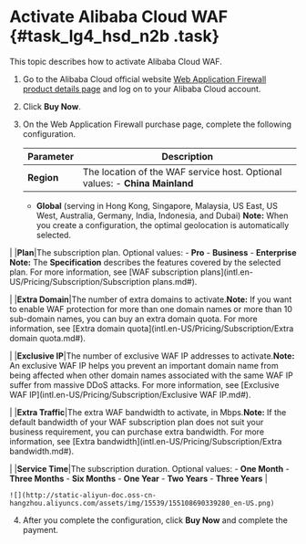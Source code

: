 # Activate Alibaba Cloud WAF {#task_lg4_hsd_n2b .task}

This topic describes how to activate Alibaba Cloud WAF.

1.  Go to the Alibaba Cloud official website [Web Application Firewall product details page](https://www.alibabacloud.com/zh/product/waf) and log on to your Alibaba Cloud account. 
2.  Click **Buy Now**. 
3.  On the Web Application Firewall purchase page, complete the following configuration. 

    |Parameter|Description|
    |---------|-----------|
    |**Region**|The location of the WAF service host. Optional values:    -   **China Mainland**
    -   **Global** \(serving in Hong Kong, Singapore, Malaysia, US East, US West, Australia, Germany, India, Indonesia, and Dubai\)
**Note:** When you create a configuration, the optimal geolocation is automatically selected.

|
    |**Plan**|The subscription plan. Optional values:    -   **Pro**
    -   **Business**
    -   **Enterprise**
**Note:** The **Specification** describes the features covered by the selected plan. For more information, see [WAF subscription plans](intl.en-US/Pricing/Subscription/Subscription plans.md#).

|
    |**Extra Domain**|The number of extra domains to activate.**Note:** If you want to enable WAF protection for more than one domain names or more than 10 sub-domain names, you can buy an extra domain quota. For more information, see [Extra domain quota](intl.en-US/Pricing/Subscription/Extra domain quota.md#).

|
    |**Exclusive IP**|The number of exclusive WAF IP addresses to activate.**Note:** An exclusive WAF IP helps you prevent an important domain name from being affected when other domain names associated with the same WAF IP suffer from massive DDoS attacks. For more information, see [Exclusive WAF IP](intl.en-US/Pricing/Subscription/Exclusive WAF IP.md#).

|
    |**Extra Traffic**|The extra WAF bandwidth to activate, in Mbps.**Note:** If the default bandwidth of your WAF subscription plan does not suit your business requirement, you can purchase extra bandwidth. For more information, see [Extra bandwidth](intl.en-US/Pricing/Subscription/Extra bandwidth.md#).

|
    |**Service Time**|The subscription duration. Optional values:    -   **One Month**
    -   **Three Months**
    -   **Six Months**
    -   **One Year**
    -   **Two Years**
    -   **Three Years**
|

    ![](http://static-aliyun-doc.oss-cn-hangzhou.aliyuncs.com/assets/img/15539/155108690339280_en-US.png)

4.  After you complete the configuration, click **Buy Now** and complete the payment. 

